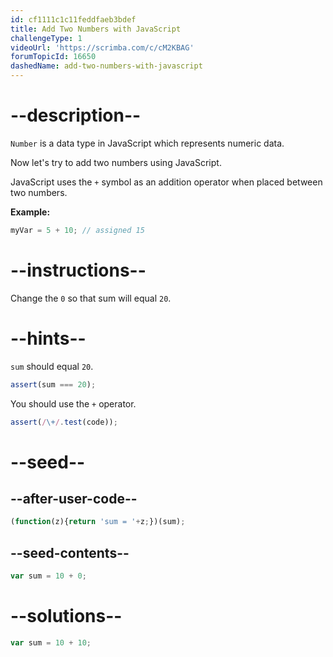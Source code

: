 ```yaml
---
id: cf1111c1c11feddfaeb3bdef
title: Add Two Numbers with JavaScript
challengeType: 1
videoUrl: 'https://scrimba.com/c/cM2KBAG'
forumTopicId: 16650
dashedName: add-two-numbers-with-javascript
---
```


# --description--

`Number` is a data type in JavaScript which represents numeric data.

Now let's try to add two numbers using JavaScript.

JavaScript uses the `+` symbol as an addition operator when placed between two numbers.

**Example:**

```js
myVar = 5 + 10; // assigned 15
```

# --instructions--

Change the `0` so that sum will equal `20`.

# --hints--

`sum` should equal `20`.

```js
assert(sum === 20);
```

You should use the `+` operator.

```js
assert(/\+/.test(code));
```

# --seed--

## --after-user-code--

```js
(function(z){return 'sum = '+z;})(sum);
```

## --seed-contents--

```js
var sum = 10 + 0;
```

# --solutions--

```js
var sum = 10 + 10;
```
